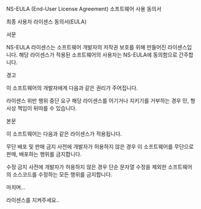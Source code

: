 NS-EULA (End-User License Agreement) 소프트웨어 사용 동의서

최종 사용자 라이센스 동의서(EULA)

서문

NS-EULA 라이센스는 소프트웨어 개발자의 저작권 보호를 위해 만들어진 라이센스입니다. 해당 라이센스가 적용된 소프트웨어의 사용자는 NS-EULA에 동의함으로 간주합니다.

경고

이 소프트웨어의 개발자에게 다음과 같은 권리가 주어집니다.

라이센스 위반 행위 중단 요구
해당 라이센스를 어기거나 지키기를 거부하는 경우 민, 형사상 책임이 뒤따를 수 있습니다.

본문

이 소프트웨어는 다음과 같은 라이센스가 적용됩니다.

무단 배포 및 판매 금지 사전에 개발자가 허용하지 않은 경우 이 소프트웨어를 무단으로 판매, 배포하는 행위를 금지합니다.

수정 금지 사전에 개발자가 허용하지 않은 경우 단순 문자열 수정을 제외한 소프트웨어의 소스코드를 수정하는 모든 행위를 금지합니다.

마치며...

라이센스를 지켜주세요..
